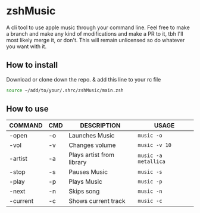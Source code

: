 # zshMusic
A cli tool to use apple music through your command line. Feel free to make a branch and make any kind of modifications and make a PR to it, tbh I'll most likely merge it, or don't. This will remain unlicensed so do whatever you want with it.

## How to install

Download or clone down the repo. 
&
add this line to your rc file
```bash
source ~/add/to/your/.shrc/zshMusic/main.zsh
```

## How to use

| COMMAND  | CMD | DESCRIPTION                | USAGE                |
|----------|-----|----------------------------|----------------------|
| -open    | -o  | Launches Music             | `music -o`           |
| -vol     | -v  | Changes volume             | `music -v 10`        |
| -artist  | -a  | Plays artist from library  | `music -a metallica` |
| -stop    | -s  | Pauses Music               | `music -s`           |
| -play    | -p  | Plays Music                | `music -p`           |
| -next    | -n  | Skips song                 | `music -n`           |
| -current | -c  | Shows current track        | `music -c`           |


